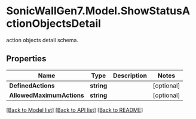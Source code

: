 # SonicWallGen7.Model.ShowStatusActionObjectsDetail
action objects detail schema.

## Properties

Name | Type | Description | Notes
------------ | ------------- | ------------- | -------------
**DefinedActions** | **string** |  | [optional] 
**AllowedMaximumActions** | **string** |  | [optional] 

[[Back to Model list]](../README.md#documentation-for-models) [[Back to API list]](../README.md#documentation-for-api-endpoints) [[Back to README]](../README.md)

